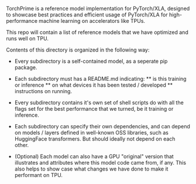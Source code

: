 TorchPrime is a reference model implementation for PyTorch/XLA, designed to showcase best 
practices and efficient usage of PyTorch/XLA for high-performance machine learning on accelerators like TPUs.

This repo will contain a list of reference models that 
we have optimized and runs well on TPU.

Contents of this directory is organized in the following way:

* Every subdirectory is a self-contained model, as a seperate pip package.
 
* Each subdirectory must has a README.md indicating:
** is this training or inference
** on what devices it has been tested / developed
** instructions on running.

* Every subdirectory contains it's own set of shell scripts do with all the flags
  set for the best performance that we turned, be it training or inference.

* Each subdirectory can specify their own dependencies, and can depend on models / layers
  defined in well-known OSS libraries, such as HuggingFace transformers. But should ideally not depend on each other.

* (Optional) Each model can also have a GPU "original" version that illustrates and attributes where this model code came from, if any. This also helps to show case what changes we have done to make it performant on TPU.

